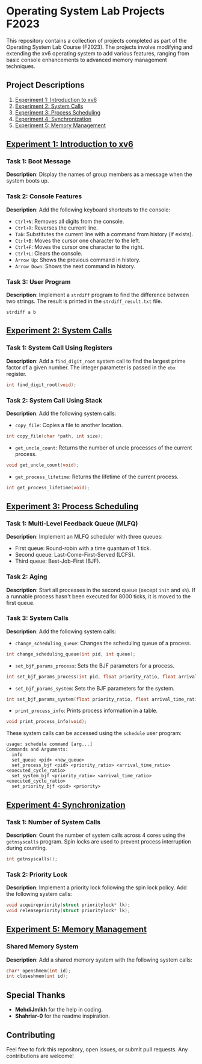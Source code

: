 # Operating System Lab Projects F2023

This repository contains a collection of projects completed as part of the Operating System Lab Course (F2023). The projects involve modifying and extending the xv6 operating system to add various features, ranging from basic console enhancements to advanced memory management techniques.

## Project Descriptions

1. [Experiment 1: Introduction to xv6](#experiment-1-introduction-to-xv6)
2. [Experiment 2: System Calls](#experiment-2-system-calls)
3. [Experiment 3: Process Scheduling](#experiment-3-process-scheduling)
4. [Experiment 4: Synchronization](#experiment-4-synchronization)
5. [Experiment 5: Memory Management](#experiment-5-memory-management)

## [Experiment 1: Introduction to xv6](https://github.com/inaijin/OS-LabProjects/tree/main/CA1_Introduction_To_Xv6)

### Task 1: Boot Message
**Description**: Display the names of group members as a message when the system boots up.

### Task 2: Console Features
**Description**: Add the following keyboard shortcuts to the console:
- `Ctrl+N`: Removes all digits from the console.
- `Ctrl+R`: Reverses the current line.
- `Tab`: Substitutes the current line with a command from history (if exists).
- `Ctrl+B`: Moves the cursor one character to the left.
- `Ctrl+F`: Moves the cursor one character to the right.
- `Ctrl+L`: Clears the console.
- `Arrow Up`: Shows the previous command in history.
- `Arrow Down`: Shows the next command in history.

### Task 3: User Program
**Description**: Implement a `strdiff` program to find the difference between two strings. The result is printed in the `strdiff_result.txt` file.
```text
strdiff a b
```

## [Experiment 2: System Calls](https://github.com/inaijin/OS-LabProjects/tree/main/CA2_System_Calls)

### Task 1: System Call Using Registers
**Description**: Add a `find_digit_root` system call to find the largest prime factor of a given number. The integer parameter is passed in the `ebx` register.
```c
int find_digit_root(void);
```

### Task 2: System Call Using Stack
**Description**: Add the following system calls:
- `copy_file`: Copies a file to another location.
```c
int copy_file(char *path, int size);
```
- `get_uncle_count`: Returns the number of uncle processes of the current process.
```c
void get_uncle_count(void);
```
- `get_process_lifetime`: Returns the lifetime of the current process.
```c
int get_process_lifetime(void);
```

## [Experiment 3: Process Scheduling](https://github.com/inaijin/OS-LabProjects/tree/main/CA3_Scheduling)

### Task 1: Multi-Level Feedback Queue (MLFQ)
**Description**: Implement an MLFQ scheduler with three queues:
- First queue: Round-robin with a time quantum of 1 tick.
- Second queue: Last-Come-First-Served (LCFS).
- Third queue: Best-Job-First (BJF).

### Task 2: Aging
**Description**: Start all processes in the second queue (except `init` and `sh`). If a runnable process hasn't been executed for 8000 ticks, it is moved to the first queue.

### Task 3: System Calls
**Description**: Add the following system calls:
- `change_scheduling_queue`: Changes the scheduling queue of a process.
```c
int change_scheduling_queue(int pid, int queue);
```
- `set_bjf_params_process`: Sets the BJF parameters for a process.
```c
int set_bjf_params_process(int pid, float priority_ratio, float arrival_time_ratio, float executed_cycles_ratio);
```
- `set_bjf_params_system`: Sets the BJF parameters for the system.
```c
int set_bjf_params_system(float priority_ratio, float arrival_time_ratio, float executed_cycles_ratio);
```
- `print_process_info`: Prints process information in a table.
```c
void print_process_info(void);
```

These system calls can be accessed using the `schedule` user program:
```text
usage: schedule command [arg...]
Commands and Arguments:
  info
  set_queue <pid> <new_queue>
  set_process_bjf <pid> <priority_ratio> <arrival_time_ratio> <executed_cycle_ratio>
  set_system_bjf <priority_ratio> <arrival_time_ratio> <executed_cycle_ratio>
  set_priority_bjf <pid> <priority>
```

## [Experiment 4: Synchronization](https://github.com/inaijin/OS-LabProjects/tree/main/CA4_Synchronization)

### Task 1: Number of System Calls
**Description**: Count the number of system calls across 4 cores using the `getnsyscalls` program. Spin locks are used to prevent process interruption during counting.
```c
int getnsyscalls();
```

### Task 2: Priority Lock
**Description**: Implement a priority lock following the spin lock policy. Add the following system calls:
```c
void acquirepriority(struct prioritylock* lk);
void releasepriority(struct prioritylock* lk);
```

## [Experiment 5: Memory Management](https://github.com/inaijin/OS-LabProjects/tree/main/CA5_Memory%20Managment)

### Shared Memory System
**Description**: Add a shared memory system with the following system calls:
```c
char* openshmem(int id);
int closeshmem(int id);
```

## Special Thanks

- **MehdiJmlkh** for the help in coding.
- **Shahriar-0** for the readme inspiration.


## Contributing
Feel free to fork this repository, open issues, or submit pull requests. Any contributions are welcome!
